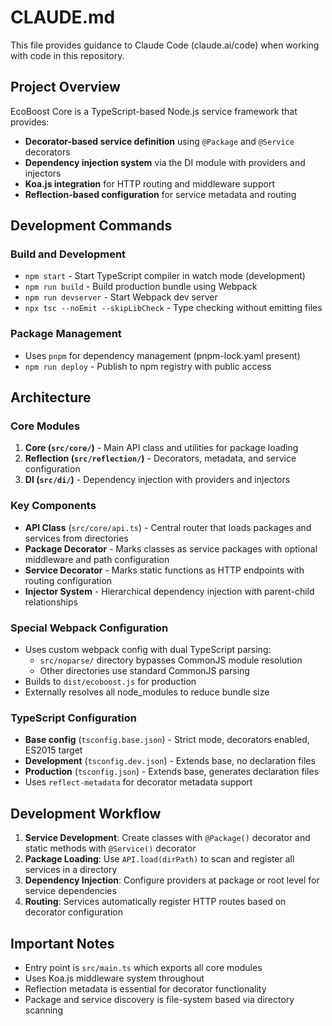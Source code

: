 # CLAUDE.md

This file provides guidance to Claude Code (claude.ai/code) when working with code in this repository.

## Project Overview

EcoBoost Core is a TypeScript-based Node.js service framework that provides:
- **Decorator-based service definition** using `@Package` and `@Service` decorators
- **Dependency injection system** via the DI module with providers and injectors
- **Koa.js integration** for HTTP routing and middleware support
- **Reflection-based configuration** for service metadata and routing

## Development Commands

### Build and Development
- `npm start` - Start TypeScript compiler in watch mode (development)
- `npm run build` - Build production bundle using Webpack
- `npm run devserver` - Start Webpack dev server
- `npx tsc --noEmit --skipLibCheck` - Type checking without emitting files

### Package Management
- Uses `pnpm` for dependency management (pnpm-lock.yaml present)
- `npm run deploy` - Publish to npm registry with public access

## Architecture

### Core Modules
1. **Core (`src/core/`)** - Main API class and utilities for package loading
2. **Reflection (`src/reflection/`)** - Decorators, metadata, and service configuration
3. **DI (`src/di/`)** - Dependency injection with providers and injectors

### Key Components
- **API Class** (`src/core/api.ts`) - Central router that loads packages and services from directories
- **Package Decorator** - Marks classes as service packages with optional middleware and path configuration
- **Service Decorator** - Marks static functions as HTTP endpoints with routing configuration
- **Injector System** - Hierarchical dependency injection with parent-child relationships

### Special Webpack Configuration
- Uses custom webpack config with dual TypeScript parsing:
  - `src/noparse/` directory bypasses CommonJS module resolution
  - Other directories use standard CommonJS parsing
- Builds to `dist/ecoboost.js` for production
- Externally resolves all node_modules to reduce bundle size

### TypeScript Configuration
- **Base config** (`tsconfig.base.json`) - Strict mode, decorators enabled, ES2015 target
- **Development** (`tsconfig.dev.json`) - Extends base, no declaration files
- **Production** (`tsconfig.json`) - Extends base, generates declaration files
- Uses `reflect-metadata` for decorator metadata support

## Development Workflow

1. **Service Development**: Create classes with `@Package()` decorator and static methods with `@Service()` decorator
2. **Package Loading**: Use `API.load(dirPath)` to scan and register all services in a directory
3. **Dependency Injection**: Configure providers at package or root level for service dependencies
4. **Routing**: Services automatically register HTTP routes based on decorator configuration

## Important Notes

- Entry point is `src/main.ts` which exports all core modules
- Uses Koa.js middleware system throughout
- Reflection metadata is essential for decorator functionality
- Package and service discovery is file-system based via directory scanning